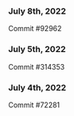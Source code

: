 ### July 8th, 2022

Commit #92962

### July 5th, 2022

Commit #314353


### July 4th, 2022

Commit #72281
